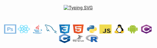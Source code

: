 
<div align="center">

   
[![Typing SVG](https://readme-typing-svg.herokuapp.com/?color=BCA3CA&size=35&center=true&vCenter=true&width=1000&lines=Olá;Seja+Bem+Vindo(a)+aos+meus+projetos)](https://git.io/typing-svg)


   <!--
<p align="center">   <img alingn="center" src="https://profile-counter.glitch.me/AlessandraFS/count.svg" /></p>


[![trophy](https://github-profile-trophy.vercel.app/?username=AlessandraFS&no-bg=true&theme=gruvbox&no-frame=true)](https://github.com/ryo-ma/github-profile-trophy)

  
 [![Readme Quotes](https://quotes-github-readme.vercel.app/api?type=horizontal&theme=dark)](https://github.com/piyushsuthar/github-readme-quotes) 
  
<div>
  <a href="https://github.com/AlessandraFS">
  <img height="140em" src="https://github-readme-stats.vercel.app/api?username=AlessandraFS&show_icons=true&theme=dark&include_all_commits=true&count_private=true"/>   
  <img height="100em" src="https://github-readme-stats.vercel.app/api/top-langs/?username=AlessandraFS&layout=compact&langs_count=7&theme=dark"/>
</div>
  
-->
##
 
  <div style="display: inline_block"><br>
  <img align="center" alt="Photoshop" height="30" width="40" src="https://raw.githubusercontent.com/devicons/devicon/master/icons/photoshop/photoshop-line.svg">
  <img align="center" alt="React" height="30" width="40" src="https://raw.githubusercontent.com/devicons/devicon/master/icons/react/react-original.svg">
  <img align="center" alt="Java" height="30" width="40" src="https://raw.githubusercontent.com/devicons/devicon/master/icons/java/java-original.svg">
  <img align="center" alt="MySql" height="30" width="40" src="https://raw.githubusercontent.com/devicons/devicon/master/icons/mysql/mysql-original.svg">
  <img align="center" alt="CSS" height="30" width="40" src="https://raw.githubusercontent.com/devicons/devicon/master/icons/css3/css3-original.svg">
  <img align="center" alt="HTML" height="30" width="40" src="https://raw.githubusercontent.com/devicons/devicon/master/icons/html5/html5-original.svg">
  <img align="center" alt="Python" height="30" width="40" src="https://raw.githubusercontent.com/devicons/devicon/master/icons/python/python-original.svg">
  <img align="center" alt="JavaScript" height="30" width="40" src="https://raw.githubusercontent.com/devicons/devicon/master/icons/javascript/javascript-original.svg">
  <img align="center" alt="Linux" height="30" width="40" src="https://raw.githubusercontent.com/devicons/devicon/master/icons/linux/linux-original.svg"> 
  <img align="center" alt="Android" height="30" width="40" src="https://raw.githubusercontent.com/devicons/devicon/master/icons/android/android-original.svg">
  <img align="center" alt="Csharp" height="30" width="40" src="https://raw.githubusercontent.com/devicons/devicon/master/icons/csharp/csharp-original.svg">
  <img align="center" alt="CPlusPlus" height="30" width="40" src="https://raw.githubusercontent.com/devicons/devicon/master/icons/cplusplus/cplusplus-original.svg">
  <img align="center" alt="SQL" height="30" width="40" src="https://raw.githubusercontent.com/devicons/devicon/master/icons/microsoftsqlserver/microsoftsqlserver-plain-wordmark.svg">
     <img align="center" alt="R" height="30" width="40" src="https://raw.githubusercontent.com/devicons/devicon/master/icons/r/r-original.svg">
</div>
</br></br>

<!--
[![Ashutosh's github activity graph](https://github-readme-activity-graph.vercel.app/graph?username=AlessandraFS&bg_color=000000&color=7C4789&line=BCA3CA&point=7C4789&area=true&hide_border=true)](https://github.com/ashutosh00710/github-readme-activity-graph)
-->

  
<!--  ![Snake animation](https://github.com/AlessandraFS/AlessandraFS/blob/output/github-contribution-grid-snake.svg) -->

 <!--[![GitHub Streak](http://github-readme-streak-stats.herokuapp.com?user=AlessandraFS&theme=dark&hide_border=true&date_format=M%20j%5B%2C%20Y%5D&fire=4DD828&ring=4C4C4C&currStreakLabel=FFFFFF)](https://git.io/streak-stats)  
     ![GitHub metrics](https://metrics.lecoq.io/AlessandraFS)   -->
  
  </div>
  
